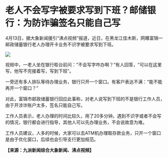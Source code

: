 # 老人不会写字被要求写到下班？邮储银行：为防诈骗签名只能自己写

4月13日，据大象新闻援引“沸点视频”报道，近日，在黑龙江佳木斯，网曝富锦一邮政储蓄银行老人办理开卡业务不识字被要求写到下班。

![](https://inews.gtimg.com/om_bt/O448k18JPndfuWQBVFslIBnh5XyOiL6hiMbjRVjoz5Q30AA/1000)

视频中，一老人坐在银行柜台前问：“不会写字咋办啊？”有人回答，“可以在这里写，他写不完接着写，写到下班”。

一旁还有多人排队等待办理业务，银行只开一个窗口。有客户表达不满：“能不能再开一个窗口？”

对此，富锦市邮政储蓄银行回应此事称，对老人说写到下班的不是银行工作人员，由于开涉诈账户太多，签名只能自己写。

工作人员表示，老人办理的时间比较久，用了20多分钟。遇到不识字或者不会写的情况，银行都会进行指导，其他人可以先办理业务，不会说故意为难。

工作人员建议，人多的时候，大家可以去ATM机办理取存款业务，只开一个窗口是由于优化窗口，后续也会引导支行更加规范。

**【来源：九派新闻综合大象新闻、沸点视频】**


